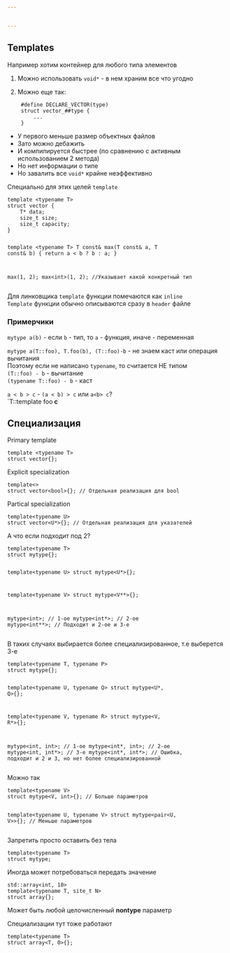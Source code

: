 ```yaml
---


---
```


<h2 id="templates">Templates</h2>
<p>Например хотим контейнер для любого типа элементов</p>
<ol>
<li>
<p>Можно использовать <code>void*</code> - в нем храним все что угодно</p>
</li>
<li>
<p>Можно еще так:</p>
<pre><code> #define DECLARE_VECTOR(type)
 struct vector_##type {
     ...
 }
</code></pre>
</li>
</ol>
<ul>
<li>У первого меньше размер объектных файлов</li>
<li>Зато можно дебажить</li>
<li>И компилируется быстрее (по сравнению с активным использованием 2 метода)</li>
<li>Но нет информации о типе</li>
<li>Но завалить все <code>void*</code> крайне неэффективно</li>
</ul>
<p>Специально для этих целей <code>template</code></p>
<pre><code>template &lt;typename T&gt;
struct vector {
    T* data;
    size_t size;
    size_t capacity;
}

template &lt;typename T&gt; 
T const&amp; max(T const&amp; a, T const&amp; b) {
	return a &lt; b ? b : a;
}

max(1, 2);
max&lt;int&gt;(1, 2); //Указывает какой конкретный тип
</code></pre>
<p>Для линковщика <code>template</code> функции помечаются как <code>inline</code><br>
<code>Template</code> функции обычно описываются сразу в <code>header</code> файле</p>
<h3 id="примерчики">Примерчики</h3>
<p><code>mytype a(b)</code> - если <code>b</code> - тип, то <code>a</code> - функция, иначе - переменная</p>
<p><code>mytype a(T::foo), T.foo(b), (T::foo)-b</code> - не знаем каст или операция вычитания<br>
Поэтому если не написано <code>typename</code>, то считается  НЕ типом<br>
<code>(T::foo) - b</code> - вычитание<br>
<code>(typename T::foo) - b</code> - каст</p>
<p><code>a &lt; b &gt; c</code> - <code>(a &lt; b) &gt; c</code> или  <code>a&lt;b&gt; c</code>?<br>
`T::template foo<b> c</b></p>
<h2 id="специализация">Специализация</h2>
<p>Primary template</p>
<pre><code>template &lt;typename T&gt; 
struct vector{};
</code></pre>
<p>Explicit specialization</p>
<pre><code>template&lt;&gt;
struct vector&lt;bool&gt;{}; // Отдельная реализация для bool
</code></pre>
<p>Partical specialization</p>
<pre><code>template&lt;typename U&gt;
struct vector&lt;U*&gt;{}; // Отдельная реализация для указателей
</code></pre>
<p>А что если подходит под 2?</p>
<pre><code>template&lt;typename T&gt;
struct mytype{}; 

template&lt;typename U&gt;
struct mytype&lt;U*&gt;{}; 

template&lt;typename V&gt;
struct mytype&lt;V**&gt;{}; 

mytype&lt;int&gt;;   // 1-ое
mytype&lt;int*&gt;;  // 2-ое
mytype&lt;int**&gt;; // Подходит и 2-ое и 3-е
</code></pre>
<p>В таких случаях выбирается более специализированное, т.е выберется 3-е</p>
<pre><code>template&lt;typename T, typename P&gt;
struct mytype{}; 

template&lt;typename U, typename Q&gt;
struct mytype&lt;U*, Q&gt;{}; 

template&lt;typename V, typename R&gt;
struct mytype&lt;V, R*&gt;{}; 

mytype&lt;int, int&gt;;   // 1-ое
mytype&lt;int*, int&gt;;  // 2-ое
mytype&lt;int, int*&gt;;  // 3-е
mytype&lt;int*, int*&gt;; // Ошибка, подходит и 2 и 3, но нет более специализированной
</code></pre>
<p>Можно так</p>
<pre><code>template&lt;typename V&gt;
struct mytype&lt;V, int&gt;{}; // Больше параметров

template&lt;typename U, typename V&gt;
struct mytype&lt;pair&lt;U, V&gt;&gt;{}; // Меньше параметров
</code></pre>
<p>Запретить просто оставить без тела</p>
<pre><code>template&lt;typename T&gt;
struct mytype;
</code></pre>
<p>Иногда может потребоваться передать значение</p>
<pre><code>std::array&lt;int, 10&gt;
template&lt;typename T, site_t N&gt;
struct array{};
</code></pre>
<p>Может быть любой целочисленный <strong>nontype</strong> параметр</p>
<p>Специализации тут тоже работают</p>
<pre><code>template&lt;typename T&gt;
struct array&lt;T, 0&gt;{};
</code></pre>

